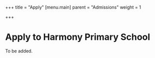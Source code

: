 +++
title = "Apply"
[menu.main]
parent = "Admissions"
weight = 1

+++
# Apply to Harmony Primary School

To be added.